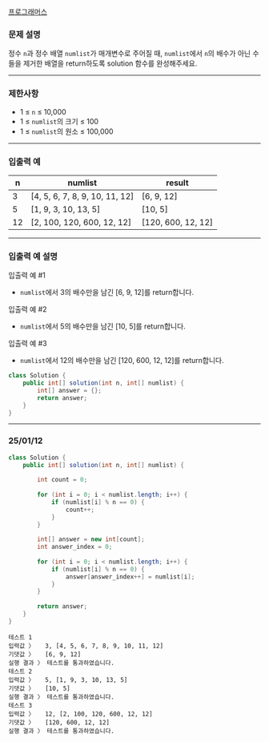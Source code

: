 [프로그래머스](https://school.programmers.co.kr/learn/courses/30/lessons/120905)

### **문제 설명**

정수 `n`과 정수 배열 `numlist`가 매개변수로 주어질 때, `numlist`에서 `n`의 배수가 아닌 수들을 제거한 배열을 return하도록 solution 함수를 완성해주세요.

---

### 제한사항

- 1 ≤ `n` ≤ 10,000
- 1 ≤ `numlist`의 크기 ≤ 100
- 1 ≤ `numlist`의 원소 ≤ 100,000

---

### 입출력 예

| n | numlist | result |
| --- | --- | --- |
| 3 | [4, 5, 6, 7, 8, 9, 10, 11, 12] | [6, 9, 12] |
| 5 | [1, 9, 3, 10, 13, 5] | [10, 5] |
| 12 | [2, 100, 120, 600, 12, 12] | [120, 600, 12, 12] |

---

### 입출력 예 설명

입출력 예 #1

- `numlist`에서 3의 배수만을 남긴 [6, 9, 12]를 return합니다.

입출력 예 #2

- `numlist`에서 5의 배수만을 남긴 [10, 5]를 return합니다.

입출력 예 #3

- `numlist`에서 12의 배수만을 남긴 [120, 600, 12, 12]를 return합니다.

```java
class Solution {
    public int[] solution(int n, int[] numlist) {
        int[] answer = {};
        return answer;
    }
}
```

---

### 25/01/12

```java
class Solution {
    public int[] solution(int n, int[] numlist) {
        
        int count = 0;
        
        for (int i = 0; i < numlist.length; i++) {
            if (numlist[i] % n == 0) {
                count++;
            }
        }
        
        int[] answer = new int[count];
        int answer_index = 0;
        
        for (int i = 0; i < numlist.length; i++) {
            if (numlist[i] % n == 0) {
                answer[answer_index++] = numlist[i];
            }
        }
        
        return answer;
    }
}
```

```
테스트 1
입력값 〉	3, [4, 5, 6, 7, 8, 9, 10, 11, 12]
기댓값 〉	[6, 9, 12]
실행 결과 〉	테스트를 통과하였습니다.
테스트 2
입력값 〉	5, [1, 9, 3, 10, 13, 5]
기댓값 〉	[10, 5]
실행 결과 〉	테스트를 통과하였습니다.
테스트 3
입력값 〉	12, [2, 100, 120, 600, 12, 12]
기댓값 〉	[120, 600, 12, 12]
실행 결과 〉	테스트를 통과하였습니다.

```
